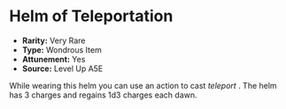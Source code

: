 
# Helm of Teleportation

* **Rarity:** Very Rare
* **Type:** Wondrous Item
* **Attunement:** Yes
* **Source:** Level Up A5E


While wearing this helm you can use an action to cast _teleport_ . The helm has 3 charges and regains 1d3 charges each dawn.
